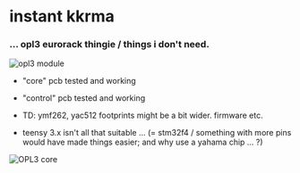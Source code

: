 # instant kkrma


### ... opl3 eurorack thingie / things i don't need.


![opl3 module](https://c1.staticflickr.com/5/4784/40013042024_99dfcf09a0_c.jpg)

- "core" pcb tested and working 

- "control" pcb tested and working

- TD: ymf262, yac512 footprints might be a bit wider. firmware etc.

- teensy 3.x isn't all that suitable ... (= stm32f4 / something with more pins would have made things easier; and why use a yahama chip ... ?)

![OPL3 core](https://c2.staticflickr.com/2/1700/24727139936_40bb427b12_b.jpg)

